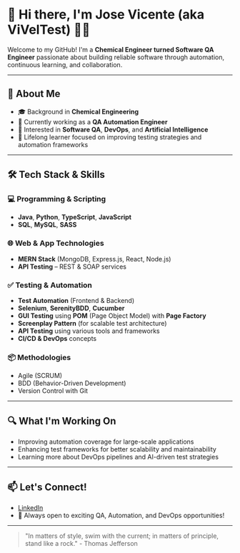 # 👋 Hi there, I'm Jose Vicente (aka **ViVelTest**) 👨‍💻

Welcome to my GitHub! I'm a **Chemical Engineer turned Software QA Engineer** passionate about building reliable software through automation, continuous learning, and collaboration.

---

## 🚀 About Me

- 🎓 Background in **Chemical Engineering**
- 🧪 Currently working as a **QA Automation Engineer**
- 🧠 Interested in **Software QA**, **DevOps**, and **Artificial Intelligence**
- 🌱 Lifelong learner focused on improving testing strategies and automation frameworks

---

## 🛠️ Tech Stack & Skills

### 💻 Programming & Scripting
- **Java**, **Python**, **TypeScript**, **JavaScript**
- **SQL**, **MySQL**, **SASS**

### 🌐 Web & App Technologies
- **MERN Stack** (MongoDB, Express.js, React, Node.js)
- **API Testing** – REST & SOAP services

### ✅ Testing & Automation
- **Test Automation** (Frontend & Backend)
- **Selenium**, **SerenityBDD**, **Cucumber**
- **GUI Testing** using **POM** (Page Object Model) with **Page Factory**
- **Screenplay Pattern** (for scalable test architecture)
- **API Testing** using various tools and frameworks
- **CI/CD & DevOps** concepts

### 📦 Methodologies
- Agile (SCRUM)
- BDD (Behavior-Driven Development)
- Version Control with Git

---

## 🔍 What I'm Working On

- Improving automation coverage for large-scale applications
- Enhancing test frameworks for better scalability and maintainability
- Learning more about DevOps pipelines and AI-driven test strategies

---

## 📫 Let's Connect!

- [LinkedIn](https://www.linkedin.com/in/jose-vicente-velasco-lopez/) 
- 💼 Always open to exciting QA, Automation, and DevOps opportunities!

---

> "In matters of style, swim with the current; in matters of principle, stand like a rock." - Thomas Jefferson
